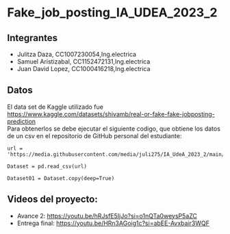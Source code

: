 # Fake_job_posting_IA_UDEA_2023_2

## Integrantes
- Julitza Daza, CC1007230054,Ing.electrica
- Samuel Aristizabal, CC1152472131,Ing.electrica
- Juan David Lopez, CC1000416218,Ing.electrica

## Datos
  El data set de Kaggle utilizado fue  https://www.kaggle.com/datasets/shivamb/real-or-fake-fake-jobposting-prediction  
  Para obtenerlos se debe ejecutar el siguiente codigo, que obtiene los datos de un csv en el repositorio de GitHub personal del estudiante:
  
    url = 'https://media.githubusercontent.com/media/juli275/IA_UdeA_2023_2/main/fake_job_postings.csv'
    
    Dataset = pd.read_csv(url)  
    
    Dataset01 = Dataset.copy(deep=True)
 

## Videos del proyecto:
- Avance 2: https://youtu.be/hRJsfE5IjJo?si=o1nQTa0weysP5aZC
- Entrega final: https://youtu.be/HRn3AGoig1c?si=abEE-Avxbair3WQF
